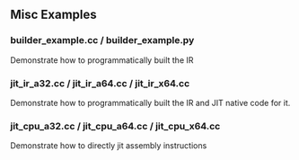 ## Misc Examples

### builder_example.cc / builder_example.py

Demonstrate how to programmatically built the IR

### jit_ir_a32.cc / jit_ir_a64.cc / jit_ir_x64.cc

Demonstrate how to programmatically built the IR and JIT native
code for it.

### jit_cpu_a32.cc / jit_cpu_a64.cc / jit_cpu_x64.cc

Demonstrate how to directly jit assembly instructions



